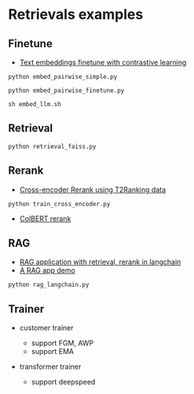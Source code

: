 # Retrievals examples


## Finetune
- [Text embeddings finetune with contrastive learning](0_embeddings/embed_pairwise_finetune.py)

```shell
python embed_pairwise_simple.py
```

```shell
python embed_pairwise_finetune.py
```

```shell
sh embed_llm.sh
```

## Retrieval

```shell
python retrieval_faiss.py
```

## Rerank
- [Cross-encoder Rerank using T2Ranking data](2_rerank/train_cross_encoder.py)

```shell
python train_cross_encoder.py
```

- [ColBERT rerank](2_rerank/train_colbert.py)


## RAG
- [RAG application with retrieval, rerank in langchain](3_rag/rag_langchain.py)
- [A RAG app demo](3_rag/README.md)

```shell
python rag_langchain.py
```

## Trainer

- customer trainer
  - support FGM, AWP
  - support EMA

- transformer trainer
  - support deepspeed
